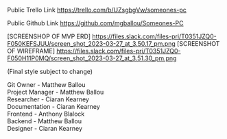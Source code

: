 Public Trello Link
https://trello.com/b/UZsgbgVw/someones-pc

Public Github Link
https://github.com/mgballou/Someones-PC

[SCREENSHOP OF MVP ERD]
https://files.slack.com/files-pri/T0351JZQ0-F050KEFSJUU/screen_shot_2023-03-27_at_3.50.17_pm.png
[SCREENSHOT OF WIREFRAME]
https://files.slack.com/files-pri/T0351JZQ0-F050H11P0MQ/screen_shot_2023-03-27_at_3.51.30_pm.png

(Final style subject to change)

Git Owner - Matthew Ballou  
Project Manager - Matthew Ballou  
Researcher - Ciaran Kearney  
Documentation - Ciaran Kearney  
Frontend - Anthony Blalock  
Backend - Matthew Ballou  
Designer - Ciaran Kearney  
